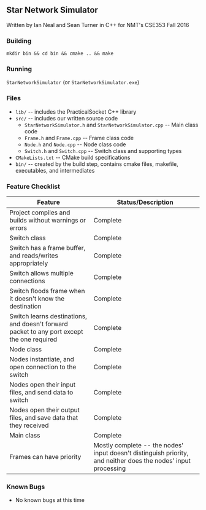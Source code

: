 ## Star Network Simulator

Written by Ian Neal and Sean Turner in C++ for NMT's CSE353 Fall 2016

### Building
`mkdir bin && cd bin && cmake .. && make`

### Running
`StarNetworkSimulator` (or `StarNetworkSimulator.exe`)

### Files
* `lib/` -- includes the PracticalSocket C++ library
* `src/` -- includes our written source code
  * `StarNetworkSimulator.h` and `StarNetworkSimulator.cpp` -- Main class code
  * `Frame.h` and `Frame.cpp` -- Frame class code
  * `Node.h` and `Node.cpp` -- Node class code
  * `Switch.h` and `Switch.cpp` -- Switch class and supporting types
* `CMakeLists.txt` -- CMake build specifications
* `bin/` -- created by the build step, contains cmake files, makefile, executables, and intermediates

### Feature Checklist
| Feature                                                                                    | Status/Description           |
| ------------------------------------------------------------------------------------------ | ---------------------------- |
| Project compiles and builds without warnings or errors                                     | Complete                     |
| Switch class                                                                               | Complete                     |
| Switch has a frame buffer, and reads/writes appropriately                                  | Complete                     |
| Switch allows multiple connections                                                         | Complete                     |
| Switch floods frame when it doesn't know the destination                                   | Complete                     |
| Switch learns destinations, and doesn't forward packet to any port except the one required | Complete                     |
| Node class                                                                                 | Complete                     |
| Nodes instantiate, and open connection to the switch                                       | Complete                     |
| Nodes open their input files, and send data to switch                                      | Complete                     |
| Nodes open their output files, and save data that they received                            | Complete                     |
| Main class                                                                                 | Complete                     |
| Frames can have priority                                                                   | Mostly complete -- the nodes' input doesn't distinguish priority, and neither does the nodes' input processing |

### Known Bugs
* No known bugs at this time